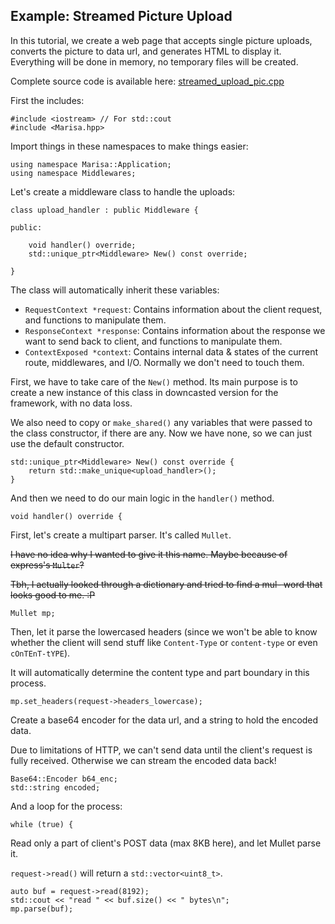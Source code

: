 ## Example: Streamed Picture Upload

In this tutorial, we create a web page that accepts single picture uploads, converts the picture to data url, and generates HTML to display it. Everything will be done in memory, no temporary files will be created.

Complete source code is available here: [streamed_upload_pic.cpp](https://github.com/ReimuNotMoe/Marisa/blob/master/Source/Tests/streamed_upload_pic.cpp)

First the includes:

    #include <iostream> // For std::cout
    #include <Marisa.hpp>
    
Import things in these namespaces to make things easier:

    using namespace Marisa::Application;
    using namespace Middlewares;
    
Let's create a middleware class to handle the uploads:

    class upload_handler : public Middleware {
    
    public:
    
        void handler() override;
        std::unique_ptr<Middleware> New() const override;
        
    }

The class will automatically inherit these variables:

- `RequestContext *request`: Contains information about the client request, and functions to manipulate them.
- `ResponseContext *response`: Contains information about the response we want to send back to client, and functions to manipulate them.
- `ContextExposed *context`: Contains internal data & states of the current route, middlewares, and I/O. Normally we don't need to touch them.

First, we have to take care of the `New()` method. Its main purpose is to create a new instance of this class in downcasted version for the framework, with no data loss.

We also need to copy or `make_shared()` any variables that were passed to the class constructor, if there are any. Now we have none, so we can just use the default constructor.

    std::unique_ptr<Middleware> New() const override {
		return std::make_unique<upload_handler>();
	}

And then we need to do our main logic in the `handler()` method.

    void handler() override {
    
First, let's create a multipart parser. It's called `Mullet`.

<s>I have no idea why I wanted to give it this name. Maybe because of express's `Multer`?</s>

<s>Tbh, I actually looked through a dictionary and tried to find a mul- word that looks good to me. :P</s>

    Mullet mp;

Then, let it parse the lowercased headers (since we won't be able to know whether the client will send stuff like `Content-Type` or `content-type` or even `cOnTEnT-tYPE`).

It will automatically determine the content type and part boundary in this process.

    mp.set_headers(request->headers_lowercase);
    
Create a base64 encoder for the data url, and a string to hold the encoded data.

Due to limitations of HTTP, we can't send data until the client's request is fully received. Otherwise we can stream the encoded data back!

    Base64::Encoder b64_enc;
    std::string encoded;

And a loop for the process:

    while (true) {
    
Read only a part of client's POST data (max 8KB here), and let Mullet parse it.

`request->read()` will return a `std::vector<uint8_t>`.

    auto buf = request->read(8192);
    std::cout << "read " << buf.size() << " bytes\n";
    mp.parse(buf);

